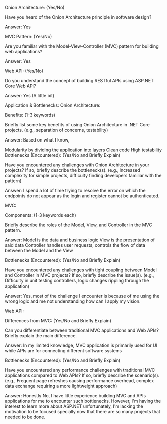 Onion Architecture: (Yes/No)

Have you heard of the Onion Architecture principle in software design?

Answer: Yes

MVC Pattern: (Yes/No)

Are you familiar with the Model-View-Controller (MVC) pattern for building web applications?

Answer: Yes

Web API: (Yes/No)

Do you understand the concept of building RESTful APIs using ASP.NET Core Web API?

Answer: Yes (A little bit)

Application & Bottlenecks: Onion Architecture:

Benefits: (1-3 keywords)

Briefly list some key benefits of using Onion Architecture in .NET Core projects. (e.g., separation of concerns, testability)

Answer: Based on what I know,

Modularity by dividing the application into layers
Clean code
High testability
Bottlenecks (Encountered): (Yes/No and Briefly Explain)

Have you encountered any challenges with Onion Architecture in your projects? If so, briefly describe the bottleneck(s). (e.g., Increased complexity for simple projects, difficulty finding developers familiar with the pattern)

Answer: I spend a lot of time trying to resolve the error on which the endpoints do not appear as the login and register cannot be authenticated.

MVC:

Components: (1-3 keywords each)

Briefly describe the roles of the Model, View, and Controller in the MVC pattern.

Answer: Model is the data and business logic View is the presentation of said data Controller handles user requests, controls the flow of data between the Model and the View

Bottlenecks (Encountered): (Yes/No and Briefly Explain)

Have you encountered any challenges with tight coupling between Model and Controller in MVC projects? If so, briefly describe the issue(s). (e.g., Difficulty in unit testing controllers, logic changes rippling through the application)

Answer: Yes, most of the challenge I encounter is because of me using the wrong logic and me not understanding how can I apply my vision.

Web API:

Differences from MVC: (Yes/No and Briefly Explain)

Can you differentiate between traditional MVC applications and Web APIs? Briefly explain the main difference.

Answer: In my limited knowledge, MVC application is primarily used for UI while APIs are for connecting different software systems

Bottlenecks (Encountered): (Yes/No and Briefly Explain)

Have you encountered any performance challenges with traditional MVC applications compared to Web APIs? If so, briefly describe the scenario(s). (e.g., Frequent page refreshes causing performance overhead, complex data exchange requiring a more lightweight approach)

Answer: Honestly No, I have little experience building MVC and APIs applications for me to encounter such bottlenecks. However, I'm having the interest to learn more about ASP.NET unfortunately, I'm lacking the motivation to be focused specially now that there are so many projects that needed to be done.
